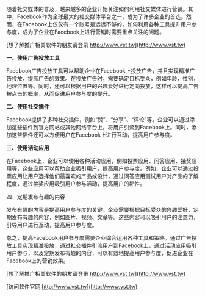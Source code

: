 随着社交媒体的普及，越来越多的企业开始关注如何利用社交媒体进行营销。其中，Facebook作为全球最大的社交媒体平台之一，成为了许多企业的首选。然而，在Facebook上仅仅有一个账号是远远不够的，如何利用各种工具提升用户参与度，成为了企业在Facebook上进行营销时需要重点关注的问题。

[想了解推广相关软件的朋友请登录 http://www.vst.tw](http://www.vst.tw)

**一、使用广告投放工具**

Facebook广告投放工具可以帮助企业在Facebook上投放广告，并且实现精准广告投放，提高广告的效果。在投放广告时，需要确定目标受众，例如年龄，性别，地理位置等。同时，还可以根据用户的兴趣爱好进行定向投放，这样可以提高广告被点击的概率，从而促进用户参与度的提升。

**二、使用社交插件**

Facebook提供了多种社交插件，例如“赞”、“分享”、“评论”等。企业可以通过添加这些插件到官方网站或其他网络平台上，将用户引流到Facebook上。同时，添加这些插件还可以方便用户在Facebook上进行互动，提高用户参与度。

**三、使用活动应用**

在Facebook上，企业可以使用各种活动应用，例如投票应用、问答应用、抽奖应用等，这些应用可以帮助企业吸引用户，提高用户参与度。例如，企业可以通过投票应用让用户选择他们最喜欢的产品或设计，通过问答应用测试用户对产品的了解程度，通过抽奖应用吸引用户参与活动，提高用户的黏性。

四、定期发布有趣的内容

发布有趣的内容是提高用户参与度的关键。企业需要根据目标受众的兴趣爱好，定期发布有趣的内容，例如图片、视频、文章等。这些内容可以吸引用户的注意力，引导用户进行互动，提高用户参与度。

总之，提高Facebook用户参与度需要企业综合运用各种工具和策略。通过广告投放工具实现精准投放，通过社交插件引流用户到Facebook上，通过活动应用吸引用户参与，以及定期发布有趣的内容，可以有效地提高用户参与度，促进企业在Facebook上的营销效果。

[想了解推广相关软件的朋友请登录 http://www.vst.tw](http://www.vst.tw)


[访问软件官网 http://www.vst.tw](http://www.vst.tw)
